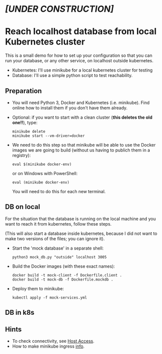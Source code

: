 
# *[UNDER CONSTRUCTION]*
# Reach localhost database from local Kubernetes cluster

This is a small demo for how to set up your configuration so that you can run your database, or any other service, on localhost outside kubernetes.

* Kubernetes: I'll use minikube for a local kubernetes cluster for testing
* Database: I'll use a simple python script to test reachability.

## Preparation

* You will need Python 3, Docker and Kubernetes (i.e. minikube). Find online how to install them if you don't have them already.

* Optional: if you want to start with a clean cluster (**this deletes the old one!!**), type:

      minikube delete
      minikube start --vm-driver=docker

* We need to do this step so that minikube will be able to use the Docker images we are going to build (without us having to publich them in a registry):

      eval $(minikube docker-env)
      
  or on Windows with PowerShell:
  
      eval (minikube docker-env)
    
  You will need to do this for each new terminal.

## DB on local

For the situation that the database is running on the local machine and you want to reach it from kubernetes, follow these steps.

(This will also start a database inside kubernetes, because I did not want to make two versions of the files; you can ignore it).

* Start the 'mock database' in a separate shell:

      python3 mock_db.py "outside" localhost 3005

* Build the Docker images (with these exact names):

      docker build -t mock-client -f Dockerfile.client .
      docker build -t mock-db -f Dockerfile.mockdb .

* Deploy them to minikube:

      kubectl apply -f mock-services.yml




## DB in k8s


## Hints

* To check connectivity, see [Host Access](https://minikube.sigs.k8s.io/docs/handbook/host-access/).
* How to make minikube ingress [info](https://kubernetes.io/docs/tasks/access-application-cluster/ingress-minikube/).

